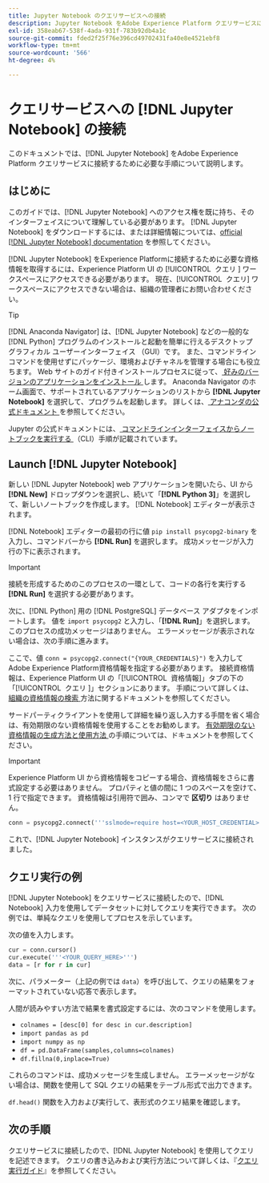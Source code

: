 ```yaml
---
title: Jupyter Notebook のクエリサービスへの接続
description: Jupyter Notebook をAdobe Experience Platform クエリサービスに接続する方法を説明します。
exl-id: 358eab67-538f-4ada-931f-783b92db4a1c
source-git-commit: fded2f25f76e396cd49702431fa40e8e4521ebf8
workflow-type: tm+mt
source-wordcount: '566'
ht-degree: 4%

---
```


# クエリサービスへの [!DNL Jupyter Notebook] の接続

このドキュメントでは、[!DNL Jupyter Notebook] をAdobe Experience Platform クエリサービスに接続するために必要な手順について説明します。

## はじめに

このガイドでは、[!DNL Jupyter Notebook] へのアクセス権を既に持ち、そのインターフェイスについて理解している必要があります。 [!DNL Jupyter Notebook] をダウンロードするには、または詳細情報については、[official [!DNL Jupyter Notebook] documentation](https://jupyter.org/) を参照してください。

[!DNL Jupyter Notebook] をExperience Platformに接続するために必要な資格情報を取得するには、Experience Platform UI の [!UICONTROL &#x200B; クエリ &#x200B;] ワークスペースにアクセスできる必要があります。 現在、[!UICONTROL &#x200B; クエリ &#x200B;] ワークスペースにアクセスできない場合は、組織の管理者にお問い合わせください。

>[!TIP]
>
>[!DNL Anaconda Navigator] は、[!DNL Jupyter Notebook] などの一般的な [!DNL Python] プログラムのインストールと起動を簡単に行えるデスクトップ グラフィカル ユーザーインターフェイス （GUI）です。 また、コマンドラインコマンドを使用せずにパッケージ、環境およびチャネルを管理する場合にも役立ちます。
>Web サイトのガイド付きインストールプロセスに従って、[ 好みのバージョンのアプリケーションをインストール ](https://docs.anaconda.com/anaconda/install/) します。
>Anaconda Navigator のホーム画面で、サポートされているアプリケーションのリストから **[!DNL Jupyter Notebook]** を選択して、プログラムを起動します。
>詳しくは、[ アナコンダの公式ドキュメント ](https://docs.anaconda.com/anaconda/navigator/) を参照してください。

Jupyter の公式ドキュメントには、[ コマンドラインインターフェイスからノートブックを実行する ](https://docs.jupyter.org/en/latest/running.html#how-do-i-open-a-specific-notebook) （CLI）手順が記載されています。

## Launch [!DNL Jupyter Notebook]

新しい [!DNL Jupyter Notebook] web アプリケーションを開いたら、UI から **[!DNL New]** ドロップダウンを選択し、続いて「**[!DNL Python 3]**」を選択して、新しいノートブックを作成します。 [!DNL Notebook] エディターが表示されます。

[!DNL Notebook] エディターの最初の行に値 `pip install psycopg2-binary` を入力し、コマンドバーから **[!DNL Run]** を選択します。 成功メッセージが入力行の下に表示されます。

>[!IMPORTANT]
>
>接続を形成するためのこのプロセスの一環として、コードの各行を実行する **[!DNL Run]** を選択する必要があります。

次に、[!DNL Python] 用の [!DNL PostgreSQL] データベース アダプタをインポートします。 値を `import psycopg2` と入力し、「**[!DNL Run]**」を選択します。 このプロセスの成功メッセージはありません。 エラーメッセージが表示されない場合は、次の手順に進みます。

ここで、値 `conn = psycopg2.connect("{YOUR_CREDENTIALS}")` を入力してAdobe Experience Platform資格情報を指定する必要があります。 接続資格情報は、Experience Platform UI の「[!UICONTROL &#x200B; 資格情報 &#x200B;]」タブの下の「[!UICONTROL &#x200B; クエリ &#x200B;]」セクションにあります。 手順について詳しくは、[ 組織の資格情報の検索 ](../ui/credentials.md) 方法に関するドキュメントを参照してください。

サードパーティクライアントを使用して詳細を繰り返し入力する手間を省く場合は、有効期限のない資格情報を使用することをお勧めします。 [ 有効期限のない資格情報の生成方法と使用方法 ](../ui/credentials.md#non-expiring-credentials) の手順については、ドキュメントを参照してください。

>[!IMPORTANT]
>
>Experience Platform UI から資格情報をコピーする場合、資格情報をさらに書式設定する必要はありません。 プロパティと値の間に 1 つのスペースを空けて、1 行で指定できます。 資格情報は引用符で囲み、コンマで **区切り** はありません。

```python
conn = psycopg2.connect('''sslmode=require host=<YOUR_HOST_CREDENTIAL> port=80 dbname=prod:all user=<YOUR_ORGANIZATION_ID> password=<YOUR_PASSWORD>''')"
```

これで、[!DNL Jupyter Notebook] インスタンスがクエリサービスに接続されました。

## クエリ実行の例

[!DNL Jupyter Notebook] をクエリサービスに接続したので、[!DNL Notebook] 入力を使用してデータセットに対してクエリを実行できます。 次の例では、単純なクエリを使用してプロセスを示しています。

次の値を入力します。

```python
cur = conn.cursor()
cur.execute('''<YOUR_QUERY_HERE>''')
data = [r for r in cur]
```

次に、パラメーター（上記の例では `data`）を呼び出して、クエリの結果をフォーマットされていない応答で表示します。

人間が読みやすい方法で結果を書式設定するには、次のコマンドを使用します。

- `colnames = [desc[0] for desc in cur.description]`
- `import pandas as pd`
- `import numpy as np`
- `df = pd.DataFrame(samples,columns=colnames)`
- `df.fillna(0,inplace=True)`

これらのコマンドは、成功メッセージを生成しません。 エラーメッセージがない場合は、関数を使用して SQL クエリの結果をテーブル形式で出力できます。

`df.head()` 関数を入力および実行して、表形式のクエリ結果を確認します。

## 次の手順

クエリサービスに接続したので、[!DNL Jupyter Notebook] を使用してクエリを記述できます。 クエリの書き込みおよび実行方法について詳しくは、『[クエリ実行ガイド](../best-practices/writing-queries.md)』を参照してください。
